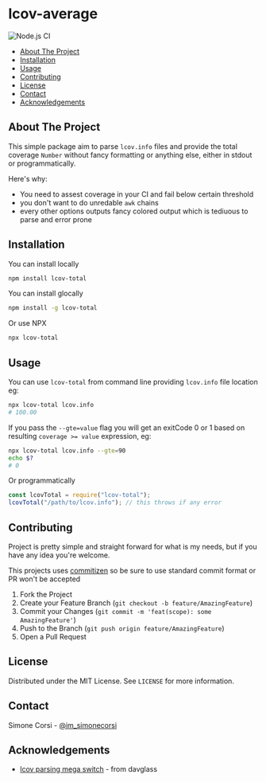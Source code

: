 # lcov-average

<!-- PROJECT SHIELDS -->

![Node.js CI](https://github.com/Kirkhammetz/lcov-total/workflows/default/badge.svg)

<!-- toc -->

- [About The Project](#about-the-project)
- [Installation](#installation)
- [Usage](#usage)
- [Contributing](#contributing)
- [License](#license)
- [Contact](#contact)
- [Acknowledgements](#acknowledgements)

<!-- tocstop -->

## About The Project

This simple package aim to parse `lcov.info` files and provide the total coverage `Number` without fancy formatting or anything else, either in stdout or programmatically.

Here's why:

- You need to assest coverage in your CI and fail below certain threshold
- you don't want to do unredable `awk` chains
- every other options outputs fancy colored output which is tediuous to parse and error prone

<!-- GETTING STARTED -->

## Installation

You can install locally

```sh
npm install lcov-total
```

You can install glocally

```sh
npm install -g lcov-total
```

Or use NPX

```sh
npx lcov-total
```

<!-- USAGE EXAMPLES -->

## Usage

You can use `lcov-total` from command line providing `lcov.info` file location eg:

```sh
npx lcov-total lcov.info
# 100.00
```

If you pass the `--gte=value` flag you will get an exitCode 0 or 1 based on resulting `coverage >= value` expression, eg:

```sh
npx lcov-total lcov.info --gte=90
echo $?
# 0
```

Or programmatically

```js
const lcovTotal = require("lcov-total");
lcovTotal("/path/to/lcov.info"); // this throws if any error
```

<!-- CONTRIBUTING -->

## Contributing

Project is pretty simple and straight forward for what is my needs, but if you have any idea you're welcome.

This projects uses [commitizen](https://github.com/commitizen/cz-cli) so be sure to use standard commit format or PR won't be accepted

1. Fork the Project
2. Create your Feature Branch (`git checkout -b feature/AmazingFeature`)
3. Commit your Changes (`git commit -m 'feat(scope): some AmazingFeature'`)
4. Push to the Branch (`git push origin feature/AmazingFeature`)
5. Open a Pull Request

<!-- LICENSE -->

## License

Distributed under the MIT License. See `LICENSE` for more information.

<!-- CONTACT -->

## Contact

Simone Corsi - [@im_simonecorsi](https://twitter.com/im_simonecorsi)

<!-- ACKNOWLEDGEMENTS -->

## Acknowledgements

- [lcov parsing mega switch](https://github.com/davglass/lcov-parse) - from davglass
